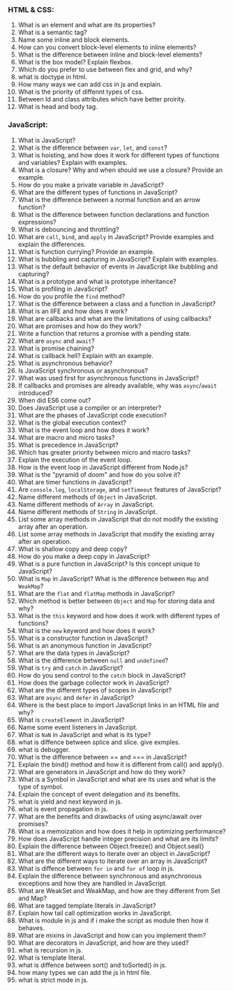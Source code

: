 ### HTML & CSS:

1. What is an element and what are its properties?
2. What is a semantic tag?
3. Name some inline and block elements.
4. How can you convert block-level elements to inline elements?
5. What is the difference between inline and block-level elements?
6. What is the box model? Explain flexbox.
7. Which do you prefer to use between flex and grid, and why?
8. what is doctype in html.
9. How many ways we can add css in js and explain.
10. What is the priority of diffennt types of css.
11. Between Id and class attributes which have better proirity.
12. What is head and body tag.

### JavaScript:

1. What is JavaScript?
2. What is the difference between `var`, `let`, and `const`?
3. What is hoisting, and how does it work for different types of functions and variables? Explain with examples.
4. What is a closure? Why and when should we use a closure? Provide an example.
5. How do you make a private variable in JavaScript?
6. What are the different types of functions in JavaScript?
7. What is the difference between a normal function and an arrow function?
8. What is the difference between function declarations and function expressions?
9. What is debouncing and throttling?
10. What are `call`, `bind`, and `apply` in JavaScript? Provide examples and explain the differences.
11. What is function currying? Provide an example.
12. What is bubbling and capturing in JavaScript? Explain with examples.
13. What is the default behavior of events in JavaScript like bubbling and capturing?
14. What is a prototype and what is prototype inheritance?
15. What is profiling in JavaScript?
16. How do you profile the `find` method?
17. What is the difference between a class and a function in JavaScript?
18. What is an IIFE and how does it work?
19. What are callbacks and what are the limitations of using callbacks?
20. What are promises and how do they work?
21. Write a function that returns a promise with a pending state.
22. What are `async` and `await`?
23. What is promise chaining?
24. What is callback hell? Explain with an example.
25. What is asynchronous behavior?
26. Is JavaScript synchronous or asynchronous?
27. What was used first for asynchronous functions in JavaScript?
28. If callbacks and promises are already available, why was `async`/`await` introduced?
29. When did ES6 come out?
30. Does JavaScript use a compiler or an interpreter?
31. What are the phases of JavaScript code execution?
32. What is the global execution context?
33. What is the event loop and how does it work?
34. What are macro and micro tasks?
35. What is precedence in JavaScript?
36. Which has greater priority between micro and macro tasks?
37. Explain the execution of the event loop.
38. How is the event loop in JavaScript different from Node.js?
39. What is the "pyramid of doom" and how do you solve it?
40. What are timer functions in JavaScript?
41. Are `console.log`, `localStorage`, and `setTimeout` features of JavaScript?
42. Name different methods of `Object` in JavaScript.
43. Name different methods of `Array` in JavaScript.
44. Name different methods of `String` in JavaScript.
45. List some array methods in JavaScript that do not modify the existing array after an operation.
46. List some array methods in JavaScript that modify the existing array after an operation.
47. What is shallow copy and deep copy?
48. How do you make a deep copy in JavaScript?
49. What is a pure function in JavaScript? Is this concept unique to JavaScript?
50. What is `Map` in JavaScript? What is the difference between `Map` and `WeakMap`?
51. What are the `flat` and `flatMap` methods in JavaScript?
52. Which method is better between `Object` and `Map` for storing data and why?
53. What is the `this` keyword and how does it work with different types of functions?
54. What is the `new` keyword and how does it work?
55. What is a constructor function in JavaScript?
56. What is an anonymous function in JavaScript?
57. What are the data types in JavaScript?
58. What is the difference between `null` and `undefined`?
59. What is `try` and `catch` in JavaScript?
60. How do you send control to the `catch` block in JavaScript?
61. How does the garbage collector work in JavaScript?
62. What are the different types of scopes in JavaScript?
63. What are `async` and `defer` in JavaScript?
64. Where is the best place to import JavaScript links in an HTML file and why?
65. What is `createElement` in JavaScript?
66. Name some event listeners in JavaScript.
67. What is `NaN` in JavaScript and what is its type?
68. what is diffence between splice and slice. give exmples.
69. what is debugger.
70. What is the difference between == and === in JavaScript?
71. Explain the bind() method and how it is different from call() and apply().
72. What are generators in JavaScript and how do they work?
73. What is a Symbol in JavaScript and what are its uses and what is the type of symbol.
74. Explain the concept of event delegation and its benefits.
75. what is yield and next keyword in js.
76. what is event propagation in js.
77. What are the benefits and drawbacks of using async/await over promises?
78. What is a memoization and how does it help in optimizing performance?
79. How does JavaScript handle integer precision and what are its limits?
80. Explain the difference between Object.freeze() and Object.seal()
81. What are the different ways to iterate over an object in JavaScript?
82. What are the different ways to iterate over an array in JavaScript?
83. What is diffence between `for in` and `for of` loop in js.
84. Explain the difference between synchronous and asynchronous exceptions and how they are handled in JavaScript.
85. What are WeakSet and WeakMap, and how are they different from Set and Map?
86. What are tagged template literals in JavaScript?
87. Explain how tail call optimization works in JavaScript.
88. What is module in js and if i make the script as module then how it behaves.
89. What are mixins in JavaScript and how can you implement them?
90. What are decorators in JavaScript, and how are they used?
91. what is recursion in js.
92. What is template literal.
93. what is diffence between sort() and toSorted() in js.
94. how many types we can add the js in html file.
95. what is strict mode in js.
